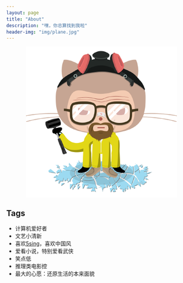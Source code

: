 ```yaml
---
layout: page
title: "About"
description: "嘿，你总算找到我啦"
header-img: "img/plane.jpg"
---
```


<center>
  <p><img src="/images/breaking-bad.png" align="center"></p>
</center>

## Tags ##
*	计算机爱好者
*	文艺小清新
*	喜欢[5sing](http://5sing.kugou.com)，喜欢中国风
*	爱看小说，特别爱看武侠
*	笑点低
*	推理类电影控
*	最大的心愿：还原生活的本来面貌